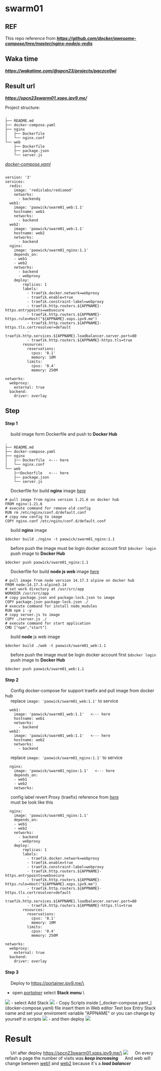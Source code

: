 # swarm01

## REF
This repo reference from ***https://github.com/docker/awesome-compose/tree/master/nginx-nodejs-redis***
## Waka time
***https://wakatime.com/@spcn23/projects/paczceljwi***
## Result url 
***https://spcn23swarm01.xops.ipv9.me/***

Project structure:
```
.
├── README.md
├── docker-compose.yaml
├── nginx
│   ├── Dockerfile
│   └── nginx.conf
└── web
    ├── Dockerfile
    ├── package.json
    └── server.js
```
[_docker-compose.yaml_](docker-compose.yaml)
```

version: '3'
services:
  redis:
    image: 'redislabs/redismod'
    networks:
      - backendq
  web1:
    image: 'paowick/swarm01_web:1.1'
    hostname: web1
    networks:
      - backend
  web2:
    image: 'paowick/swarm01_web:1.1'
    hostname: web2
    networks:
      - backend
  nginx:
    image: 'paowick/swarm01_nginx:1.1'
    depends_on:
    - web1
    - web2
    networks:
      - backend
      - webproxy
    deploy:
        replicas: 1
        labels:
          - traefik.docker.network=webproxy
          - traefik.enable=true
          - traefik.constraint-label=webproxy
          - traefik.http.routers.${APPNAME}-https.entrypoints=websecure
          - traefik.http.routers.${APPNAME}-https.rule=Host("${APPNAME}.xops.ipv9.me")
          - traefik.http.routers.${APPNAME}-https.tls.certresolver=default
          - traefik.http.services.${APPNAME}.loadbalancer.server.port=80
          - traefik.http.routers.${APPNAME}-https.tls=true
        resources:
          reservations:
            cpus: '0.1'
            memory: 10M
          limits:
            cpus: '0.4'
            memory: 250M

networks:
  webproxy:
    external: true
  backend:
    driver: overlay
```
## Step

#### Step 1

&emsp; build image form Dockerfile and push to **Docker Hub**
```
.
├── README.md
├── docker-compose.yaml
├── nginx
│   ├── Dockerfile  <--- here
│   └── nginx.conf
└── web
    ├──Dockerfile   <--- here
    ├── package.json
    └── server.js
```
&emsp; Dockerfile for build **nginx** image [_here_](/nginx/Dockerfile)
```
# pull image from nginx version 1.21.6 on docker hub 
FROM nginx:1.21.6
# execute command for remove old config
RUN rm /etc/nginx/conf.d/default.conf
# copy new config to image
COPY nginx.conf /etc/nginx/conf.d/default.conf
```
&emsp; build **nginx** image
```
$docker build ./nginx -t paowick/swarm01_nginx:1.1
```
&emsp; before push the image must be login docker account first ``` $docker login ```\
&emsp; push image to **Docker Hub**
```
$docker push paowick/swarm01_nginx:1.1
```
&emsp; Dockerfile for build **node js web** image [_here_](/web/Dockerfile)
```
# pull image from node version 14.17.3 alpine on docker hub 
FROM node:14.17.3-alpine3.14
# set work directory at /usr/src/app
WORKDIR /usr/src/app
# copy package.json and package-lock.json to image
COPY package.json package-lock.json ./
# execute command for install node_modules
RUN npm i -y
# copy server.js to image 
COPY ./server.js ./
# execute command for start application
CMD ["npm","start"]

```
&emsp; build **node** js web image
```
$docker build ./web -t paowick/swarm01_web:1.1
```
&emsp; before push the image must be login docker account first ``` $docker login ```\
&emsp; push image to **Docker Hub**
```
$docker push paowick/swarm01_web:1.1
```

#### Step 2
&emsp; Config docker-compose for support traefix and pull image from docker hub\
&emsp; replace ```image: 'paowick/swarm01_web:1.1'``` to service
```
  web1:
    image: 'paowick/swarm01_web:1.1'   <--- here
    hostname: web1
    networks:
      - backend
  web2:
    image: 'paowick/swarm01_web:1.1'   <--- here
    hostname: web2
    networks:
      - backend
```
&emsp; replace ```image: 'paowick/swarm01_nginx:1.1'``` to service
```
  nginx:
    image: 'paowick/swarm01_nginx:1.1'   <--- here
    depends_on:
    - web1
    - web2
    networks: 
```
&emsp; config label revert Proxy (traefix) reference from [_here_](https://github.com/pitimon/Hello0910/blob/main/docker-compose.yml)\
&emsp; must be look like this
```
  nginx:
    image: 'paowick/swarm01_nginx:1.1'
    depends_on:
    - web1
    - web2
    networks:
      - backend
      - webproxy
    deploy:
        replicas: 1
        labels:
          - traefik.docker.network=webproxy
          - traefik.enable=true
          - traefik.constraint-label=webproxy
          - traefik.http.routers.${APPNAME}-https.entrypoints=websecure
          - traefik.http.routers.${APPNAME}-https.rule=Host("${APPNAME}.xops.ipv9.me")
          - traefik.http.routers.${APPNAME}-https.tls.certresolver=default
          - traefik.http.services.${APPNAME}.loadbalancer.server.port=80
          - traefik.http.routers.${APPNAME}-https.tls=true
        resources:
          reservations:
            cpus: '0.1'
            memory: 10M
          limits:
            cpus: '0.4'
            memory: 250M

networks:
  webproxy:
    external: true
  backend:
    driver: overlay
```
#### Step 3
&emsp; Deploy to https://portainer.ipv9.me/\
- open [_portainer_](https://portainer.ipv9.me/) select **Stack menu**  \
<img src="./image/stack.jpg">
- select Add Stack
<img src="./image/addstack.jpg">
- Copy Scripts inside [_docker-compose.yaml_](docker-compose.yaml) file insert them in Web editor Text box Entry Stack name and set your enviroment variable "APPNAME" or you can change by yourself in scripts
<img src="./image/cp.jpg">
- and then deploy
<img src="./image/deploy.jpg">

# Result 
&emsp; Url after deploy https://spcn23swarm01.xops.ipv9.me/\
<img src="./image/result.jpg">
&emsp; On every refash a page the number of visits was ***keep increasing*** 
&emsp; And web will change between <u>web1</u> and <u>web2</u> because it's a ***load balancer***